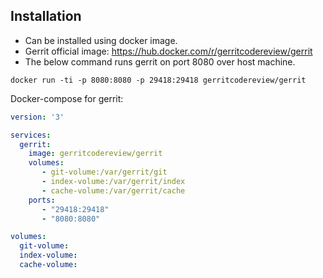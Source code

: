 ## Installation
- Can be installed using docker image.
- Gerrit official image: https://hub.docker.com/r/gerritcodereview/gerrit
- The below command runs gerrit on port 8080 over host machine.

```
docker run -ti -p 8080:8080 -p 29418:29418 gerritcodereview/gerrit
```

Docker-compose for gerrit:

```yaml
version: '3'

services:
  gerrit:
    image: gerritcodereview/gerrit
    volumes:
       - git-volume:/var/gerrit/git
       - index-volume:/var/gerrit/index
       - cache-volume:/var/gerrit/cache
    ports:
       - "29418:29418"
       - "8080:8080"

volumes:
  git-volume:
  index-volume:
  cache-volume:
```